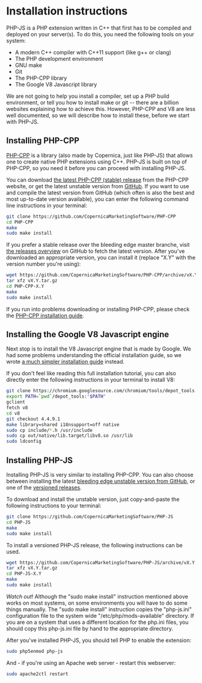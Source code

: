 # Installation instructions

PHP-JS is a PHP extension written in C++ that first has to be compiled and 
deployed on your server(s). To do this, you need the following tools on your
system:

* A modern C++ compiler with C++11 support (like g++ or clang)
* The PHP development environment
* GNU make
* Git
* The PHP-CPP library
* The Google V8 Javascript library

We are not going to help you install a compiler, set up a PHP build environment, 
or tell you how to install make or git -- there are a billion websites explaining 
how to achieve this. However, PHP-CPP and V8 are less well documented, so we will 
describe how to install these, before we start with PHP-JS.


## Installing PHP-CPP

[PHP-CPP](https://www.php-cpp.com) is a library (also made by Copernica, just like 
PHP-JS) that allows one to create native PHP extensions using C++. PHP-JS is built 
on top of PHP-CPP, so you need it before you can proceed with installing PHP-JS.

You can download [the latest PHP-CPP (stable) release](http://www.php-cpp.com/download)
from the PHP-CPP website, or get the latest unstable version from 
[GitHub](https://github.com/CopernicaMarketingSoftware/PHP-CPP). If you
want to use and compile the latest version from GitHub (which often is also the 
best and most up-to-date version available), you can enter the following
command line instructions in your terminal:

```bash
git clone https://github.com/CopernicaMarketingSoftware/PHP-CPP
cd PHP-CPP
make
sudo make install
```

If you prefer a stable release over the bleeding edge master branche, visit
[the releases overview](https://github.com/CopernicaMarketingSoftware/PHP-CPP/releases)
on GitHub to fetch the latest version. After you've downloaded an appropriate
version, you can install it (replace "X.Y" with the version number you're using):

```bash
wget https://github.com/CopernicaMarketingSoftware/PHP-CPP/archive/vX.Y.tar.gz
tar xfz vX.Y.tar.gz
cd PHP-CPP-X.Y
make
sudo make install
```

If you run into problems downloading or installing PHP-CPP, please check the
[PHP-CPP installation guide](http://www.php-cpp.com/documentation/install).



## Installing the Google V8 Javascript engine

Next stop is to install the V8 Javascript engine that is made by Google. We had 
some problems understanding the official installation guide, so we wrote [a much 
simpler installation guide](copernica-docs:PHPJS/v8) instead.

If you don't feel like reading this full installation tutorial, you can also directly
enter the following instructions in your terminal to install V8:

```bash
git clone https://chromium.googlesource.com/chromium/tools/depot_tools.git
export PATH=`pwd`/depot_tools:"$PATH"
gclient
fetch v8
cd v8
git checkout 4.4.9.1
make library=shared i18nsupport=off native
sudo cp include/*.h /usr/include
sudo cp out/native/lib.target/libv8.so /usr/lib 
sudo ldconfig
```


## Installing PHP-JS

Installing PHP-JS is very similar to installing PHP-CPP. You can also choose
between installing the latest [bleeding edge unstable version from
GitHub](https://github.com/CopernicaMarketingSoftware/PHP-JS), or one
of the [versioned releases](https://github.com/CopernicaMarketingSoftware/PHP-JS/releases).

To download and install the unstable version, just copy-and-paste the following
instructions to your terminal:

```bash
git clone https://github.com/CopernicaMarketingSoftware/PHP-JS
cd PHP-JS
make
sudo make install
```

To install a versioned PHP-JS release, the following instructions can be used.

```bash
wget https://github.com/CopernicaMarketingSoftware/PHP-JS/archive/vX.Y.tar.gz
tar xfz vX.Y.tar.gz
cd PHP-JS-X.Y
make
sudo make install
```

*Watch out*! Although the "sudo make install" instruction mentioned above works on 
most systems, on some environments you will have to do some things manually.
The "sudo make install" instruction copies the "php-js.ini" configuration file to 
the system wide "/etc/php/mods-available" directory. If you are on a system that
uses a different location for the php.ini files, you should copy this php-js.ini
file by hand to the appropriate directory.

After you've installed PHP-JS, you should tell PHP to enable the extension:

```bash
sudo php5enmod php-js
```

And - if you're using an Apache web server - restart this webserver:

```bash
sudo apache2ctl restart
```

